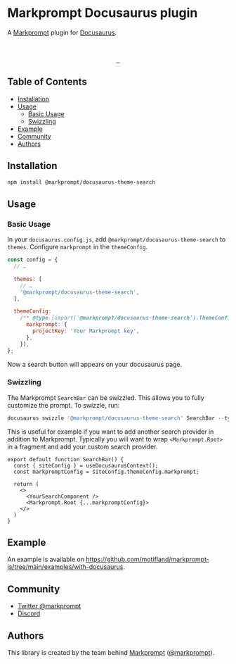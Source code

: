 # Markprompt Docusaurus plugin

A [Markprompt](https://markprompt.com) plugin for [Docusaurus](https://docusaurus.io).

<br />
<p align="center">
  <a aria-label="NPM version" href="https://www.npmjs.com/package/@markprompt/docusaurus-theme-search">
    <img alt="" src="https://badgen.net/npm/v/@markprompt/docusaurus-theme-search">
  </a>
  <a aria-label="License" href="https://github.com/motifland/markprompt-js/blob/main/packages/docusaurus-theme-search/LICENSE">
    <img alt="" src="https://badgen.net/npm/license/@markprompt/docusaurus-theme-search">
  </a>
  <a aria-label="Coverage" href="https://app.codecov.io/gh/motifland/markprompt-js/tree/main/packages%2Fdocusaurus-theme-search">
    <img alt="" src="https://codecov.io/gh/motifland/markprompt-js/branch/main/graph/badge.svg" />
  </a>
</p>

## Table of Contents

- [Installation](#installation)
- [Usage](#usage)
  - [Basic Usage](#basic-usage)
  - [Swizzling](#swizzling)
- [Example](#example)
- [Community](#community)
- [Authors](#authors)

## Installation

```sh
npm install @markprompt/docusaurus-theme-search
```

## Usage

### Basic Usage

In your `docusaurus.config.js`, add `@markprompt/docusaurus-theme-search` to `themes`. Configure `markprompt` in the `themeConfig`.

```js
const config = {
  // …

  themes: [
    // …
    '@markprompt/docusaurus-theme-search',
  ],

  themeConfig:
    /** @type {import('@markprompt/docusaurus-theme-search').ThemeConfig} */ ({
      markprompt: {
        projectKey: 'Your Markprompt key',
      },
    }),
};
```

Now a search button will appears on your docusaurus page.

### Swizzling

The Markprompt `SearchBar` can be swizzled. This allows you to fully customize the prompt. To swizzle, run:

```js
docusaurus swizzle '@markprompt/docusaurus-theme-search' SearchBar --typescript
```

This is useful for example if you want to add another search provider in addition to Markprompt. Typically you will want to wrap `<Markprompt.Root>` in a fragment and add your custom search provider.

```tsx
export default function SearchBar() {
  const { siteConfig } = useDocusaurusContext();
  const markpromptConfig = siteConfig.themeConfig.markprompt;

  return (
    <>
      <YourSearchComponent />
      <Markprompt.Root {...markpromptConfig}>
    </>
  )
}
```

## Example

An example is available on <https://github.com/motifland/markprompt-js/tree/main/examples/with-docusaurus>.

## Community

- [Twitter @markprompt](https://twitter.com/markprompt)
- [Discord](https://discord.gg/MBMh4apz6X)

## Authors

This library is created by the team behind [Markprompt](https://markprompt.com)
([@markprompt](https://twitter.com/markprompt)).
